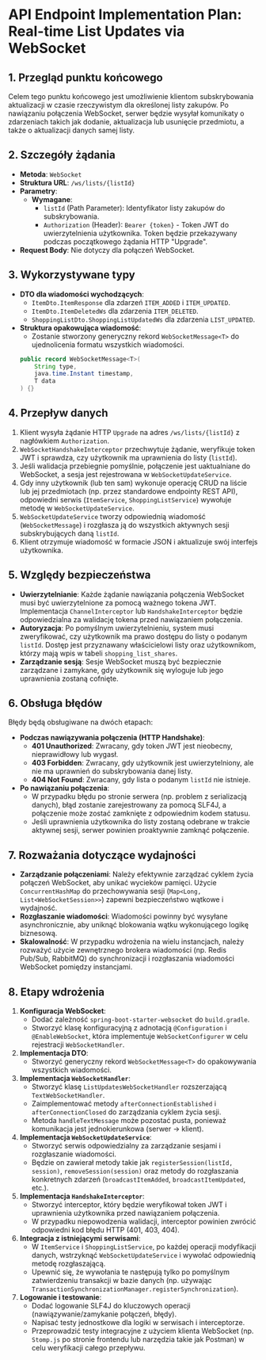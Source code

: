 # API Endpoint Implementation Plan: Real-time List Updates via WebSocket

## 1. Przegląd punktu końcowego
Celem tego punktu końcowego jest umożliwienie klientom subskrybowania aktualizacji w czasie rzeczywistym dla określonej listy zakupów. Po nawiązaniu połączenia WebSocket, serwer będzie wysyłał komunikaty o zdarzeniach takich jak dodanie, aktualizacja lub usunięcie przedmiotu, a także o aktualizacji danych samej listy.

## 2. Szczegóły żądania
- **Metoda**: `WebSocket`
- **Struktura URL**: `/ws/lists/{listId}`
- **Parametry**:
  - **Wymagane**:
    - `listId` (Path Parameter): Identyfikator listy zakupów do subskrybowania.
    - `Authorization` (Header): `Bearer {token}` - Token JWT do uwierzytelnienia użytkownika. Token będzie przekazywany podczas początkowego żądania HTTP "Upgrade".
- **Request Body**: Nie dotyczy dla połączeń WebSocket.

## 3. Wykorzystywane typy
- **DTO dla wiadomości wychodzących**:
  - `ItemDto.ItemResponse` dla zdarzeń `ITEM_ADDED` i `ITEM_UPDATED`.
  - `ItemDto.ItemDeletedWs` dla zdarzenia `ITEM_DELETED`.
  - `ShoppingListDto.ShoppingListUpdatedWs` dla zdarzenia `LIST_UPDATED`.
- **Struktura opakowująca wiadomość**:
  - Zostanie stworzony generyczny rekord `WebSocketMessage<T>` do ujednolicenia formatu wszystkich wiadomości.
  ```java
  public record WebSocketMessage<T>(
      String type,
      java.time.Instant timestamp,
      T data
  ) {}
  ```

## 4. Przepływ danych
1.  Klient wysyła żądanie HTTP `Upgrade` na adres `/ws/lists/{listId}` z nagłówkiem `Authorization`.
2.  `WebSocketHandshakeInterceptor` przechwytuje żądanie, weryfikuje token JWT i sprawdza, czy użytkownik ma uprawnienia do listy (`listId`).
3.  Jeśli walidacja przebiegnie pomyślnie, połączenie jest uaktualniane do WebSocket, a sesja jest rejestrowana w `WebSocketUpdateService`.
4.  Gdy inny użytkownik (lub ten sam) wykonuje operację CRUD na liście lub jej przedmiotach (np. przez standardowe endpointy REST API), odpowiedni serwis (`ItemService`, `ShoppingListService`) wywołuje metodę w `WebSocketUpdateService`.
5.  `WebSocketUpdateService` tworzy odpowiednią wiadomość (`WebSocketMessage`) i rozgłasza ją do wszystkich aktywnych sesji subskrybujących daną `listId`.
6.  Klient otrzymuje wiadomość w formacie JSON i aktualizuje swój interfejs użytkownika.

## 5. Względy bezpieczeństwa
- **Uwierzytelnianie**: Każde żądanie nawiązania połączenia WebSocket musi być uwierzytelnione za pomocą ważnego tokena JWT. Implementacja `ChannelInterceptor` lub `HandshakeInterceptor` będzie odpowiedzialna za walidację tokena przed nawiązaniem połączenia.
- **Autoryzacja**: Po pomyślnym uwierzytelnieniu, system musi zweryfikować, czy użytkownik ma prawo dostępu do listy o podanym `listId`. Dostęp jest przyznawany właścicielowi listy oraz użytkownikom, którzy mają wpis w tabeli `shopping_list_shares`.
- **Zarządzanie sesją**: Sesje WebSocket muszą być bezpiecznie zarządzane i zamykane, gdy użytkownik się wyloguje lub jego uprawnienia zostaną cofnięte.

## 6. Obsługa błędów
Błędy będą obsługiwane na dwóch etapach:
- **Podczas nawiązywania połączenia (HTTP Handshake)**:
  - **401 Unauthorized**: Zwracany, gdy token JWT jest nieobecny, nieprawidłowy lub wygasł.
  - **403 Forbidden**: Zwracany, gdy użytkownik jest uwierzytelniony, ale nie ma uprawnień do subskrybowania danej listy.
  - **404 Not Found**: Zwracany, gdy lista o podanym `listId` nie istnieje.
- **Po nawiązaniu połączenia**:
  - W przypadku błędu po stronie serwera (np. problem z serializacją danych), błąd zostanie zarejestrowany za pomocą SLF4J, a połączenie może zostać zamknięte z odpowiednim kodem statusu.
  - Jeśli uprawnienia użytkownika do listy zostaną odebrane w trakcie aktywnej sesji, serwer powinien proaktywnie zamknąć połączenie.

## 7. Rozważania dotyczące wydajności
- **Zarządzanie połączeniami**: Należy efektywnie zarządzać cyklem życia połączeń WebSocket, aby unikać wycieków pamięci. Użycie `ConcurrentHashMap` do przechowywania sesji (`Map<Long, List<WebSocketSession>>`) zapewni bezpieczeństwo wątkowe i wydajność.
- **Rozgłaszanie wiadomości**: Wiadomości powinny być wysyłane asynchronicznie, aby uniknąć blokowania wątku wykonującego logikę biznesową.
- **Skalowalność**: W przypadku wdrożenia na wielu instancjach, należy rozważyć użycie zewnętrznego brokera wiadomości (np. Redis Pub/Sub, RabbitMQ) do synchronizacji i rozgłaszania wiadomości WebSocket pomiędzy instancjami.

## 8. Etapy wdrożenia
1.  **Konfiguracja WebSocket**:
    - Dodać zależność `spring-boot-starter-websocket` do `build.gradle`.
    - Stworzyć klasę konfiguracyjną z adnotacją `@Configuration` i `@EnableWebSocket`, która implementuje `WebSocketConfigurer` w celu rejestracji `WebSocketHandler`.
2.  **Implementacja DTO**:
    - Stworzyć generyczny rekord `WebSocketMessage<T>` do opakowywania wszystkich wiadomości.
3.  **Implementacja `WebSocketHandler`**:
    - Stworzyć klasę `ListUpdatesWebSocketHandler` rozszerzającą `TextWebSocketHandler`.
    - Zaimplementować metody `afterConnectionEstablished` i `afterConnectionClosed` do zarządzania cyklem życia sesji.
    - Metoda `handleTextMessage` może pozostać pusta, ponieważ komunikacja jest jednokierunkowa (serwer -> klient).
4.  **Implementacja `WebSocketUpdateService`**:
    - Stworzyć serwis odpowiedzialny za zarządzanie sesjami i rozgłaszanie wiadomości.
    - Będzie on zawierał metody takie jak `registerSession(listId, session)`, `removeSession(session)` oraz metody do rozgłaszania konkretnych zdarzeń (`broadcastItemAdded`, `broadcastItemUpdated`, etc.).
5.  **Implementacja `HandshakeInterceptor`**:
    - Stworzyć interceptor, który będzie weryfikował token JWT i uprawnienia użytkownika przed nawiązaniem połączenia.
    - W przypadku niepowodzenia walidacji, interceptor powinien zwrócić odpowiedni kod błędu HTTP (401, 403, 404).
6.  **Integracja z istniejącymi serwisami**:
    - W `ItemService` i `ShoppingListService`, po każdej operacji modyfikacji danych, wstrzyknąć `WebSocketUpdateService` i wywołać odpowiednią metodę rozgłaszającą.
    - Upewnić się, że wywołania te następują tylko po pomyślnym zatwierdzeniu transakcji w bazie danych (np. używając `TransactionSynchronizationManager.registerSynchronization`).
7.  **Logowanie i testowanie**:
    - Dodać logowanie SLF4J do kluczowych operacji (nawiązywanie/zamykanie połączeń, błędy).
    - Napisać testy jednostkowe dla logiki w serwisach i interceptorze.
    - Przeprowadzić testy integracyjne z użyciem klienta WebSocket (np. `Stomp.js` po stronie frontendu lub narzędzia takie jak Postman) w celu weryfikacji całego przepływu.

